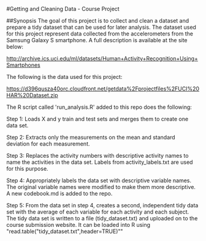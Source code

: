 #Getting and Cleaning Data - Course Project

##Synopsis
The goal of this project is to collect and clean a dataset and prepare a tidy dataset that can be used for later analysis. The dataset used for this project represent data collected from the accelerometers from the Samsung Galaxy S smartphone. A full description is available at the site below: 

http://archive.ics.uci.edu/ml/datasets/Human+Activity+Recognition+Using+Smartphones 

The following is the data used for this project: 

https://d396qusza40orc.cloudfront.net/getdata%2Fprojectfiles%2FUCI%20HAR%20Dataset.zip


The R script called 'run_analysis.R' added to this repo does the following:

Step 1:
Loads X and y train and test sets and merges them to create one data set.

Step 2:
Extracts only the measurements on the mean and standard deviation for each measurement. 

Step 3:
Replaces the activity numbers with descriptive activity names to name the activities in the data set. Labels from activity_labels.txt are used for this purpose.

Step 4:
Appropriately labels the data set with descriptive variable names. The original variable names were modified to make them more descriptive. A new codebook.md is added to the repo.

Step 5:
From the data set in step 4, creates a second, independent tidy data set with the average of each variable for each activity and each subject.
The tidy data set is written to a file (tidy_dataset.txt) and uploaded on to the course submission website.
It can be loaded into R using "read.table("tidy_dataset.txt",header=TRUE)""
